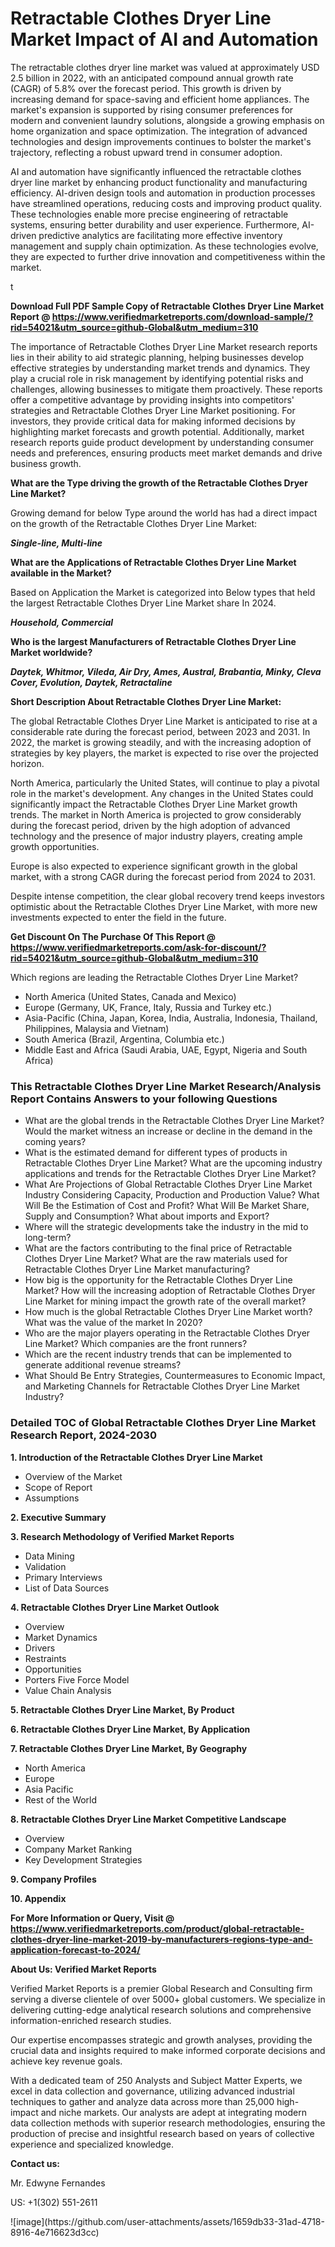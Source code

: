 <h1>Retractable Clothes Dryer Line Market Impact of AI and Automation</h1><p>The retractable clothes dryer line market was valued at approximately USD 2.5 billion in 2022, with an anticipated compound annual growth rate (CAGR) of 5.8% over the forecast period. This growth is driven by increasing demand for space-saving and efficient home appliances. The market's expansion is supported by rising consumer preferences for modern and convenient laundry solutions, alongside a growing emphasis on home organization and space optimization. The integration of advanced technologies and design improvements continues to bolster the market's trajectory, reflecting a robust upward trend in consumer adoption.</p><p>AI and automation have significantly influenced the retractable clothes dryer line market by enhancing product functionality and manufacturing efficiency. AI-driven design tools and automation in production processes have streamlined operations, reducing costs and improving product quality. These technologies enable more precise engineering of retractable systems, ensuring better durability and user experience. Furthermore, AI-driven predictive analytics are facilitating more effective inventory management and supply chain optimization. As these technologies evolve, they are expected to further drive innovation and competitiveness within the market.</p>t</p><p id="" class=""><strong>Download Full PDF Sample Copy of Retractable Clothes Dryer Line Market Report @ <a href="https://www.verifiedmarketreports.com/download-sample/?rid=54021&utm_source=github-Global&utm_medium=310" target="_blank">https://www.verifiedmarketreports.com/download-sample/?rid=54021&utm_source=github-Global&utm_medium=310</a></strong></p><p>The importance of&nbsp;Retractable Clothes Dryer Line Market research reports lies in their ability to aid strategic planning, helping businesses develop effective strategies by understanding market trends and dynamics. They play a crucial role in risk management by identifying potential risks and challenges, allowing businesses to mitigate them proactively. These reports offer a competitive advantage by providing insights into competitors' strategies and Retractable Clothes Dryer Line Market positioning. For investors, they provide critical data for making informed decisions by highlighting market forecasts and growth potential. Additionally, market research reports guide product development by understanding consumer needs and preferences, ensuring products meet market demands and drive business growth.</p><p><strong>What are the&nbsp;Type driving the growth of the Retractable Clothes Dryer Line Market?</strong></p><p id="" class="">Growing demand for below Type around the world has had a direct impact on the growth of the Retractable Clothes Dryer Line Market:</p><em><strong>Single-line, Multi-line</strong></em></p><strong>What are the&nbsp;Applications&nbsp;of Retractable Clothes Dryer Line Market available in the Market?</strong></p><p id="" class="">Based on Application the Market is categorized into Below types that held the largest Retractable Clothes Dryer Line Market share In 2024.</p><em><strong>Household, Commercial</strong></em></p><strong>Who is the largest Manufacturers of Retractable Clothes Dryer Line Market worldwide?</strong></p><p><em><strong>Daytek, Whitmor, Vileda, Air Dry, Ames, Austral, Brabantia, Minky, Cleva Cover, Evolution, Daytek, Retractaline</strong></em></p><p id="" class=""><strong>Short Description About Retractable Clothes Dryer Line Market:</strong></p><p>The global Retractable Clothes Dryer Line Market is anticipated to rise at a considerable rate during the forecast period, between 2023 and 2031. In 2022, the market is growing steadily, and with the increasing adoption of strategies by key players, the market is expected to rise over the projected horizon.</p><p>North America, particularly the United States, will continue to play a pivotal role in the market's development. Any changes in the United States could significantly impact the Retractable Clothes Dryer Line Market growth trends. The market in North America is projected to grow considerably during the forecast period, driven by the high adoption of advanced technology and the presence of major industry players, creating ample growth opportunities.</p><p>Europe is also expected to experience significant growth in the global market, with a strong CAGR during the forecast period from 2024 to 2031.</p><p>Despite intense competition, the clear global recovery trend keeps investors optimistic about the Retractable Clothes Dryer Line Market, with more new investments expected to enter the field in the future.</p><p id="" class=""><strong>Get Discount On The Purchase Of This Report @ <a href="https://www.verifiedmarketreports.com/ask-for-discount/?rid=54021&utm_source=github-Global&utm_medium=310" target="_blank">https://www.verifiedmarketreports.com/ask-for-discount/?rid=54021&utm_source=github-Global&utm_medium=310</a></strong></p>Which regions are leading the Retractable Clothes Dryer Line Market?</p><ul><li>North America (United States, Canada and Mexico)</li><li>Europe (Germany, UK, France, Italy, Russia and Turkey etc.)</li><li>Asia-Pacific (China, Japan, Korea, India, Australia, Indonesia, Thailand, Philippines, Malaysia and Vietnam)</li><li>South America (Brazil, Argentina, Columbia etc.)</li><li>Middle East and Africa (Saudi Arabia, UAE, Egypt, Nigeria and South Africa)</li></ul><h3 id="" class="">This Retractable Clothes Dryer Line Market Research/Analysis Report Contains Answers to your following Questions</h3><ul><li>What are the global trends in the Retractable Clothes Dryer Line Market? Would the market witness an increase or decline in the demand in the coming years?</li><li>What is the estimated demand for different types of products in Retractable Clothes Dryer Line Market? What are the upcoming industry applications and trends for the Retractable Clothes Dryer Line Market?</li><li>What Are Projections of Global Retractable Clothes Dryer Line Market Industry Considering Capacity, Production and Production Value? What Will Be the Estimation of Cost and Profit? What Will Be Market Share, Supply and Consumption? What about imports and Export?</li><li>Where will the strategic developments take the industry in the mid to long-term?</li><li>What are the factors contributing to the final price of Retractable Clothes Dryer Line Market? What are the raw materials used for Retractable Clothes Dryer Line Market manufacturing?</li><li>How big is the opportunity for the Retractable Clothes Dryer Line Market? How will the increasing adoption of Retractable Clothes Dryer Line Market for mining impact the growth rate of the overall market?</li><li>How much is the global Retractable Clothes Dryer Line Market worth? What was the value of the market In 2020?</li><li>Who are the major players operating in the Retractable Clothes Dryer Line Market? Which companies are the front runners?</li><li>Which are the recent industry trends that can be implemented to generate additional revenue streams?</li><li>What Should Be Entry Strategies, Countermeasures to Economic Impact, and Marketing Channels for Retractable Clothes Dryer Line Market Industry?</li></ul><h3 id="" class="">Detailed TOC of Global Retractable Clothes Dryer Line Market Research Report, 2024-2030</h3><p id="" class=""><strong>1. Introduction of the Retractable Clothes Dryer Line Market</strong></p><ul><li>Overview of the Market</li><li>Scope of Report</li><li>Assumptions</li></ul><p id="" class=""><strong>2. Executive Summary</strong></p><p id="" class=""><strong>3. Research Methodology of Verified Market Reports</strong></p><ul><li>Data Mining</li><li>Validation</li><li>Primary Interviews</li><li>List of Data Sources</li></ul><p id="" class=""><strong>4. Retractable Clothes Dryer Line Market Outlook</strong></p><ul><li>Overview</li><li>Market Dynamics</li><li>Drivers</li><li>Restraints</li><li>Opportunities</li><li>Porters Five Force Model</li><li>Value Chain Analysis</li></ul><p id="" class=""><strong>5. Retractable Clothes Dryer Line Market, By Product</strong></p><p id="" class=""><strong>6. Retractable Clothes Dryer Line Market, By Application</strong></p><p id="" class=""><strong>7. Retractable Clothes Dryer Line Market, By Geography</strong></p><ul><li>North America</li><li>Europe</li><li>Asia Pacific</li><li>Rest of the World</li></ul><p id="" class=""><strong>8. Retractable Clothes Dryer Line Market Competitive Landscape</strong></p><ul><li>Overview</li><li>Company Market Ranking</li><li>Key Development Strategies</li></ul><p id="" class=""><strong>9. Company Profiles</strong></p><p id="" class=""><strong>10. Appendix</strong></p><p id="" class=""><strong>For More Information or Query, Visit @ <a href="https://www.verifiedmarketreports.com/product/global-retractable-clothes-dryer-line-market-2019-by-manufacturers-regions-type-and-application-forecast-to-2024/" target="_blank">https://www.verifiedmarketreports.com/product/global-retractable-clothes-dryer-line-market-2019-by-manufacturers-regions-type-and-application-forecast-to-2024/</a></strong></p><p id="" class=""><strong>About Us: Verified Market Reports</strong></p><p id="" class="">Verified Market Reports is a premier Global Research and Consulting firm serving a diverse clientele of over 5000+ global customers. We specialize in delivering cutting-edge analytical research solutions and comprehensive information-enriched research studies.</p><p id="" class="">Our expertise encompasses strategic and growth analyses, providing the crucial data and insights required to make informed corporate decisions and achieve key revenue goals.</p><p id="" class="">With a dedicated team of 250 Analysts and Subject Matter Experts, we excel in data collection and governance, utilizing advanced industrial techniques to gather and analyze data across more than 25,000 high-impact and niche markets. Our analysts are adept at integrating modern data collection methods with superior research methodologies, ensuring the production of precise and insightful research based on years of collective experience and specialized knowledge.</p><p id="" class=""><strong>Contact us:</strong></p><p id="" class="">Mr. Edwyne Fernandes</p><p id="" class="">US: +1(302) 551-2611</p>
![image](https://github.com/user-attachments/assets/1659db33-31ad-4718-8916-4e716623d3cc)

